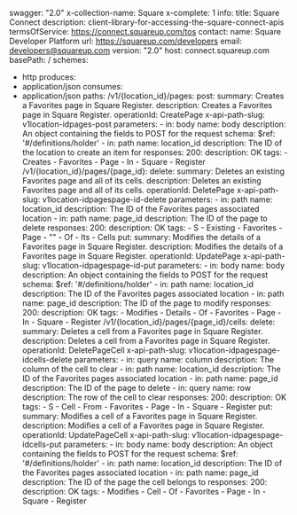 swagger: "2.0"
x-collection-name: Square
x-complete: 1
info:
  title: Square Connect
  description: client-library-for-accessing-the-square-connect-apis
  termsOfService: https://connect.squareup.com/tos
  contact:
    name: Square Developer Platform
    url: https://squareup.com/developers
    email: developers@squareup.com
  version: "2.0"
host: connect.squareup.com
basePath: /
schemes:
- http
produces:
- application/json
consumes:
- application/json
paths:
  /v1/{location_id}/pages:
    post:
      summary: Creates a Favorites page in Square Register.
      description: Creates a Favorites page in Square Register.
      operationId: CreatePage
      x-api-path-slug: v1location-idpages-post
      parameters:
      - in: body
        name: body
        description: An object containing the fields to POST for the request
        schema:
          $ref: '#/definitions/holder'
      - in: path
        name: location_id
        description: The ID of the location to create an item for
      responses:
        200:
          description: OK
      tags:
      - Creates
      - Favorites
      - Page
      - In
      - Square
      - Register
  /v1/{location_id}/pages/{page_id}:
    delete:
      summary: Deletes an existing Favorites page and all of its cells.
      description: Deletes an existing Favorites page and all of its cells.
      operationId: DeletePage
      x-api-path-slug: v1location-idpagespage-id-delete
      parameters:
      - in: path
        name: location_id
        description: The ID of the Favorites pages associated location
      - in: path
        name: page_id
        description: The ID of the page to delete
      responses:
        200:
          description: OK
      tags:
      - S
      - Existing
      - Favorites
      - Page
      - ""
      - Of
      - Its
      - Cells
    put:
      summary: Modifies the details of a Favorites page in Square Register.
      description: Modifies the details of a Favorites page in Square Register.
      operationId: UpdatePage
      x-api-path-slug: v1location-idpagespage-id-put
      parameters:
      - in: body
        name: body
        description: An object containing the fields to POST for the request
        schema:
          $ref: '#/definitions/holder'
      - in: path
        name: location_id
        description: The ID of the Favorites pages associated location
      - in: path
        name: page_id
        description: The ID of the page to modify
      responses:
        200:
          description: OK
      tags:
      - Modifies
      - Details
      - Of
      - Favorites
      - Page
      - In
      - Square
      - Register
  /v1/{location_id}/pages/{page_id}/cells:
    delete:
      summary: Deletes a cell from a Favorites page in Square Register.
      description: Deletes a cell from a Favorites page in Square Register.
      operationId: DeletePageCell
      x-api-path-slug: v1location-idpagespage-idcells-delete
      parameters:
      - in: query
        name: column
        description: The column of the cell to clear
      - in: path
        name: location_id
        description: The ID of the Favorites pages associated location
      - in: path
        name: page_id
        description: The ID of the page to delete
      - in: query
        name: row
        description: The row of the cell to clear
      responses:
        200:
          description: OK
      tags:
      - S
      - Cell
      - From
      - Favorites
      - Page
      - In
      - Square
      - Register
    put:
      summary: Modifies a cell of a Favorites page in Square Register.
      description: Modifies a cell of a Favorites page in Square Register.
      operationId: UpdatePageCell
      x-api-path-slug: v1location-idpagespage-idcells-put
      parameters:
      - in: body
        name: body
        description: An object containing the fields to POST for the request
        schema:
          $ref: '#/definitions/holder'
      - in: path
        name: location_id
        description: The ID of the Favorites pages associated location
      - in: path
        name: page_id
        description: The ID of the page the cell belongs to
      responses:
        200:
          description: OK
      tags:
      - Modifies
      - Cell
      - Of
      - Favorites
      - Page
      - In
      - Square
      - Register